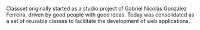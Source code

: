 Classset originally started as a studio project of Gabriel Nicolás González Ferreira, driven by good people with good ideas. Today was consolidated as a set of reusable classes to facilitate the development of web applications.